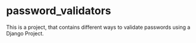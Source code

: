 # password_validators
This is a project, that contains different ways to validate passwords using a Django Project.
